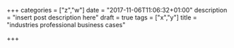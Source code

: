 +++
categories = ["z","w"]
date = "2017-11-06T11:06:32+01:00"
description = "insert post description here"
draft = true
tags = ["x","y"]
title = "industries professional business cases"

+++

